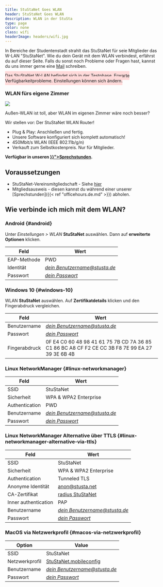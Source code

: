 ```yaml
---
title: StuStaNet Goes WLAN
header: StuStaNet Goes WLAN
description: WLAN in der StuSta
type: page
color: none
class: wifi
headerImage: headers/wifi.jpg
---
```

In Bereiche der Studentenstadt strahlt das StuStaNet für seie Mitglieder das W-LAN "StuStaNet". Wie du dein Gerät mit dem WLAN verbindest, erfährst du auf dieser Seite. Falls du sonst noch Probleme oder Fragen hast, kannst du uns immer gerne eine [Mail](https://stustanet.de/mail/admins) schreiben.

<span style="background:#FFDADA; margin:20px 0 0; padding:6px 0; width:100%; max-width:100%;">Das StuStaNet W-LAN befindet sich in der Testphase. Erwarte Verfügbarkeitprobleme. Einstellungen können sich ändern.</span>

<div class="callout callout-default">
    <h3>WLAN fürs eigene Zimmer</h3>
    <img src="/router.jpg" class="router">
    <p>Außen-WLAN ist toll, aber WLAN im eigenen Zimmer wäre noch besser?</p>
    <p>Wir stellen vor: Der StuStaNet WLAN Router!</p>
    <ul>
        <li><i class="fa fa-check" aria-hidden="true"></i>Plug & Play: Anschließen und fertig.</li>
        <li><i class="fa fa-heart" aria-hidden="true"></i>Unsere Software konfiguriert sich komplett automatisch!</li>
        <li><i class="fa fa-tachometer" aria-hidden="true"></i>450Mbit/s WLAN (IEEE 802.11b/g/n)</li>
        <li><i class="fa fa-euro" aria-hidden="true"></i>Verkauft zum Selbstkostenpreis. Nur für Mitglieder.</li>
    </ul>
    <p><b>Verfügbar in unseren <a href="{{< ref "officehours.de.md" >}}">Sprechstunden</a>.</b></p>
</div>

## Voraussetzungen
* StuStaNet-Vereinsmitgliedschaft - Siehe [hier](/)
* Mitgliedsausweis - diesen kannst du während einer unserer [Sprechstunden]({{< ref "officehours.de.md" >}}) abholen.

## Wie verbinde ich mich mit dem WLAN?

### <i class="fa fa-android"></i> Android {#android}
Unter _Einstellungen > WLAN_ **StuStaNet** auswählen.
Dann auf **erweiterte Optionen** klicken.

|**Feld**|**Wert**|
|--------|--------|
|EAP-Methode| PWD|
|Identität| [_dein Benutzername@stusta.de_](https://account.stustanet.de/login)|
|Passwort| [_dein Passwort_](https://account.stustanet.de/login)|


### <i class="fa fa-windows"></i> Windows 10 {#windows-10}
WLAN **StuStaNet** auswählen. Auf **Zertifikatdetails** klicken und  den Fingerabdruck vergleichen.

|**Feld**|**Wert**|
|--------|--------|
|Benutzername| [_dein Benutzername@stusta.de_](https://account.stustanet.de/login)|
|Passwort| [_dein Passwort_](https://account.stustanet.de/login)|
|Fingerabdruck|0F E4 C0 60 48 98 41 61 75 7B CD 7A 36 85 C1 86 BC A8 CF F2 CE CC 3B F8 7E 99 EA 27 39 3E 6B 4B|

### <i class="fa fa-linux"></i> Linux NetworkManager {#linux-networkmanager}
|**Feld**|**Wert**|
|--------|--------|
|SSID| StuStaNet|
|Sicherheit| WPA & WPA2 Enterprise|
|Authentication| PWD|
|Benutzername| [_dein Benutzername@stusta.de_](https://account.stustanet.de/login)|
|Passwort| [_dein Passwort_](https://account.stustanet.de/login)|


### <i class="fa fa-linux"></i> Linux NetworkManager Alternative über TTLS {#linux-networkmanager-alternative-via-ttls}
|**Feld**|**Wert**|
|--------|--------|
|SSID| StuStaNet|
|Sicherheit| WPA & WPA2 Enterprise|
|Authentication| Tunneled TLS|
|Anonyme Identität| anon@stusta.net|
|CA-Zertifikat| [radius StuStaNet](/wifi/StuStaNet-wifi.stusta.pem)|
|Inner authentication| PAP|
|Benutzername| [_dein Benutzername@stusta.de_](https://account.stustanet.de/login)|
|Passwort| [_dein Passwort_](https://account.stustanet.de/login)|

### <i class="fa fa-apple"></i> MacOS via Netzwerkprofil  {#macos-via-netzwerkprofil}
|**Option**|**Value**|
|--------|--------|
|SSID| StuStaNet|
|Netzwerkprofil| [StuStaNet.mobileconfig](/wifi/StuStaNet.mobileconfig)|
|Benutzername| [_dein Benutzername@stusta.de_](https://account.stustanet.de/login)|
|Passwort| [_dein Passwort_](https://account.stustanet.de/login)|
